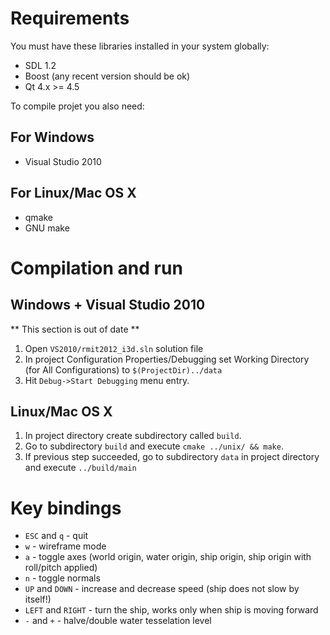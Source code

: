 Requirements
============

You must have these libraries installed in your system globally:

* SDL 1.2
* Boost (any recent version should be ok)
* Qt 4.x >= 4.5

To compile projet you also need:

For Windows
-----------

* Visual Studio 2010

For Linux/Mac OS X
------------------

* qmake
* GNU make


Compilation and run
===================

Windows + Visual Studio 2010
----------------------------

** This section is out of date **

1. Open `VS2010/rmit2012_i3d.sln` solution file
1. In project Configuration Properties/Debugging set Working Directory (for All Configurations) to `$(ProjectDir)../data`
1. Hit `Debug->Start Debugging` menu entry.

Linux/Mac OS X
--------------

1. In project directory create subdirectory called `build`.
1. Go to subdirectory `build` and execute `cmake ../unix/ && make`.
1. If previous step succeeded, go to subdirectory `data` in project directory and execute `../build/main`

Key bindings
============
* `ESC` and `q` - quit
* `w` - wireframe mode
* `a` - toggle axes (world origin, water origin, ship origin, ship origin with roll/pitch applied)
* `n` - toggle normals
* `UP` and `DOWN` - increase and decrease speed (ship does not slow by itself!)
* `LEFT` and `RIGHT` - turn the ship, works only when ship is moving forward
* `-` and `+` - halve/double water tesselation level

